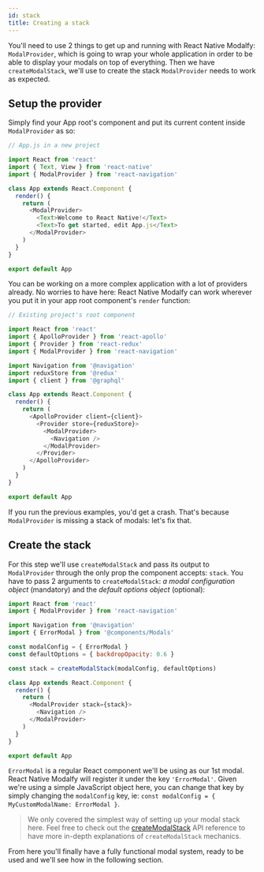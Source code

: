 ```yaml
---
id: stack
title: Creating a stack
---
```


You'll need to use 2 things to get up and running with React Native Modalfy: 
`ModalProvider`, which is going to wrap your whole application in order to be able to display your modals on top of everything. Then we have `createModalStack`, we'll use to create the stack `ModalProvider` needs to work as expected.

## Setup the provider

Simply find your App root's component and put its current content inside `ModalProvider` as so:

```js
// App.js in a new project

import React from 'react'
import { Text, View } from 'react-native'
import { ModalProvider } from 'react-navigation'

class App extends React.Component {
  render() {
    return (
      <ModalProvider>
        <Text>Welcome to React Native!</Text>
        <Text>To get started, edit App.js</Text>
      </ModalProvider>
    )
  }
}

export default App
```

You can be working on a more complex application with a lot of providers already. No worries to have here: React Native Modalfy can work wherever you put it in your app root component's `render` function:

```js
// Existing project's root component

import React from 'react'
import { ApolloProvider } from 'react-apollo'
import { Provider } from 'react-redux'
import { ModalProvider } from 'react-navigation'

import Navigation from '@navigation'
import reduxStore from '@redux'
import { client } from '@graphql'

class App extends React.Component {
  render() {
    return (
      <ApolloProvider client={client}>
        <Provider store={reduxStore}>
          <ModalProvider>
            <Navigation />
          </ModalProvider>
        </Provider>
      </ApolloProvider>
    )
  }
}

export default App
```

If you run the previous examples, you'd get a crash. That's because `ModalProvider` is missing a stack of modals: let's fix that.

## Create the stack

For this step we'll use `createModalStack` and pass its output to `ModalProvider` through the only prop the component accepts: `stack`. You have to pass 2 arguments to `createModalStack`: _a modal configuration object_ (mandatory) and the _default options object_ (optional):

```js
import React from 'react'
import { ModalProvider } from 'react-navigation'

import Navigation from '@navigation'
import { ErrorModal } from '@components/Modals'

const modalConfig = { ErrorModal }
const defaultOptions = { backdropOpacity: 0.6 }

const stack = createModalStack(modalConfig, defaultOptions)

class App extends React.Component {
  render() {
    return (
      <ModalProvider stack={stack}>
        <Navigation />
      </ModalProvider>
    )
  }
}

export default App
```

`ErrorModal` is a regular React component we'll be using as our 1st modal. React Native Modalfy will register it under the key `'ErrorModal'`. Given we're using a simple JavaScript object here, you can change that key by simply changing the `modalConfig` key, ie: `const modalConfig = { MyCustomModalName: ErrorModal }`.

> We only covered the simplest way of setting up your modal stack here. Feel free to check out the [createModalStack](create-modal-stack.md) API reference to have more in-depth explanations of `createModalStack` mechanics.

From here you'll finally have a fully functional modal system, ready to be used and we'll see how in the following section.

